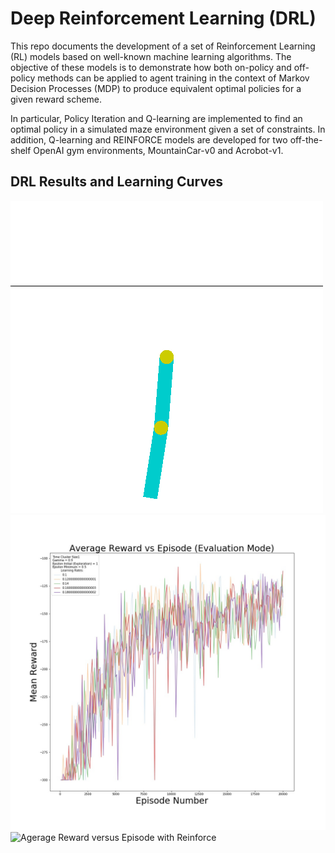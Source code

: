 # Deep Reinforcement Learning (DRL)

This repo documents the development of a set
of Reinforcement Learning (RL) models based
on well-known machine learning algorithms.
The objective of these models is to demonstrate
how both on-policy and off-policy methods can
be applied to agent training in the context of
Markov Decision Processes (MDP) to produce
equivalent optimal policies for a given reward
scheme.

In particular, Policy Iteration and Q-learning
are implemented to find an optimal policy
in a simulated maze environment given a
set of constraints. In addition, Q-learning
and REINFORCE models are developed for
two off-the-shelf OpenAI gym environments,
MountainCar-v0 and Acrobot-v1.

## DRL Results and Learning Curves



![acrobot](acrobot.gif)
![Average Reward versus Episode with Q-Learning](q_learning_acrobot.jpg)
![Agerage Reward versus Episode with Reinforce](REINFORCE_acrobot.jpg)






